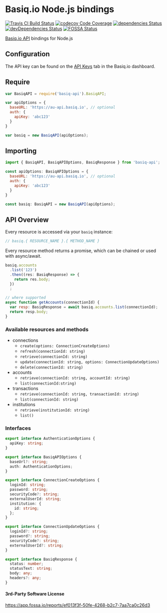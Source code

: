 # Basiq.io Node.js bindings

[![Travis CI Build Status](https://travis-ci.org/FluentDevelopment/basiq-api.svg?branch=master)](https://travis-ci.org/FluentDevelopment/basiq-api)
[![codecov Code Coverage](https://codecov.io/gh/FluentDevelopment/basiq-api/branch/master/graph/badge.svg)](https://codecov.io/gh/FluentDevelopment/basiq-api)
[![dependencies Status](https://david-dm.org/fluentdevelopment/basiq-api/status.svg)](https://david-dm.org/fluentdevelopment/basiq-api)
[![devDependencies Status](https://david-dm.org/fluentdevelopment/basiq-api/dev-status.svg)](https://david-dm.org/fluentdevelopment/basiq-api?type=dev)
[![FOSSA Status](https://app.fossa.io/api/projects/git%2Bgithub.com%2FFluentDevelopment%2Fbasiq-api.svg?type=shield)](https://app.fossa.io/projects/git%2Bgithub.com%2FFluentDevelopment%2Fbasiq-api?ref=badge_shield)

[Basiq.io API][bio-api] bindings for Node.js

[bio-api]: https://basiq.io/api/

## Configuration

The API key can be found on the [API Keys][dashboard] tab in the Basiq.io dashboard.

[dashboard]: https://dashboard.basiq.io/

## Require

```javascript
var BasiqAPI = require('basiq-api').BasiqAPI;

var apiOptions = {
  baseURL: 'https://au-api.basiq.io', // optional
  auth: {
    apiKey: 'abc123'
  }
}

var basiq = new BasiqAPI(apiOptions);
```

## Importing

```javascript
import { BasiqAPI, BasiqAPIOptions, BasiqResponse } from 'basiq-api';

const apiOptions: BasiqAPIOptions = {
  baseURL: 'https://au-api.basiq.io', // optional
  auth: {
    apiKey: 'abc123'
  }
}

const basiq: BasiqAPI = new BasiqAPI(apiOptions);
```

## API Overview

Every resource is accessed via your `basiq` instance:

```javascript
// basiq.{ RESOURCE_NAME }.{ METHOD_NAME }
```

Every resource method returns a promise, which can be chained or used with async/await.

```javascript
basiq.accounts
  .list('123')
  .then((res: BasiqResponse) => {
    return res.body;
  })
  ;

// where supported
async function getAccounts(connectionId) {
  var resp: BasiqResponse = await basiq.accounts.list(connectionId);
  return resp.body;
}
```

### Available resources and methods

* connections
  * `create(options: ConnectionCreateOptions)`
  * `refresh(connectionId: string)`
  * `retrieve(connectionId: string)`
  * `update(connectionId: string, options: ConnectionUpdateOptions)`
  * `delete(connectionId: string)`
* accounts
  * `retrieve(connectionId: string, accountId: string)`
  * `list(connectionId:string)`
* transactions
  * `retrieve(connectionId: string, transactionId: string)`
  * `list(connectionId: string)`
* institutions
  * `retrieve(institutionId: string)`
  * `list()`

### Interfaces

```typescript
export interface AuthenticationOptions {
  apiKey: string;
}

export interface BasiqAPIOptions {
  baseUrl?: string;
  auth: AuthenticationOptions;
}

export interface ConnectionCreateOptions {
  loginId: string;
  password: string;
  securityCode?: string;
  externalUserId: string;
  institution: {
    id: string;
  };
}

export interface ConnectionUpdateOptions {
  loginId?: string;
  password?: string;
  securityCode?: string;
  externalUserId?: string;
}

export interface BasiqResponse {
  status: number;
  statusText: string;
  body: any;
  headers?: any;
}
```

#### 3rd-Party Software License

https://app.fossa.io/reports/ef013f3f-50fe-4268-b2c7-7aa7ca0c26d3